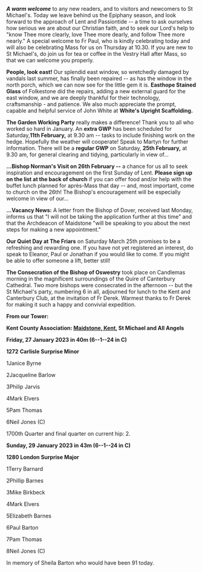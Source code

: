 
***A warm welcome*** to any new readers, and to visitors and newcomers
to St Michael\'s. Today we leave behind us the Epiphany season, and look
forward to the approach of Lent and Passiontide -- a time to ask
ourselves how serious we are about our Christian faith, and to seek our
Lord\'s help to "know Thee more clearly, love Thee more dearly, and
follow Thee more nearly." A special welcome to Fr Paul, who is kindly
celebrating today and will also be celebrating Mass for us on Thursday
at 10.30. If you are new to St Michael\'s, do join us for tea or coffee
in the Vestry Hall after Mass, so that we can welcome you properly.

**People, look east!** Our splendid east window, so wretchedly damaged
by vandals last summer, has finally been repaired -- as has the window
in the north porch, which we can now see for the little gem it is.
**Easthope Stained Glass** of Folkestone did the repairs, adding a new
external guard for the east window, and we are deeply thankful for their
technology, craftsmanship - and patience. We also much appreciate the
prompt, capable and helpful service of John White at **White\'s Upright
Scaffolding.**

**The Garden Working Party** really makes a difference! Thank you to all
who worked so hard in January. An **extra GWP** has been scheduled for
Saturday,**11th February,** at 9.30 am -- tasks to include finishing
work on the hedge. Hopefully the weather will cooperate! Speak to Martyn
for further information. There will be a **regular GWP** on Saturday,
**25th February,** at 9.30 am, for general clearing and tidying,
particularly in view of\...

**\...Bishop Norman\'s Visit on 26th February --** a chance for us all
to seek inspiration and encouragement on the first Sunday of Lent.
**Please sign up on the list at the back of church** if you can offer
food and/or help with the buffet lunch planned for après-Mass that day
-- and, most important, come to church on the 26th! The Bishop\'s
encouragement will be especially welcome in view of our\...

**\...Vacancy News:** A letter from the Bishop of Dover, received last
Monday, informs us that "I will not be taking the application further at
this time" and that the Archdeacon of Maidstone "will be speaking to you
about the next steps for making a new appointment."

**Our Quiet Day at The Friars** on Saturday March 25th promises to be
a refreshing and rewarding one. If you have not yet registered an
interest, do speak to Eleanor, Paul or Jonathan if you would like to
come. If you might be able to offer someone a lift, better still!

**The Consecration of the Bishop of Oswestry** took place on Candlemas
morning in the magnificent surroundings of the Quire of Canterbury
Cathedral. Two more bishops were consecrated in the afternoon -- but the
St Michael\'s party, numbering 6 in all, adjourned for lunch to the Kent
and Canterbury Club, at the invitation of Fr Derek. Warmest thanks to Fr
Derek for making it such a happy and convivial expedition.

**From our Tower:**

**Kent County Association: [Maidstone,
Kent](https://dove.cccbr.org.uk/detail.php?tower=12644#_blank), St
Michael and All Angels**

**Friday, 27 January 2023 in 40m (6--1--24 in C)**

**1272** **Carlisle Surprise Minor**

1Janice Byrne

2Jacqueline Barlow

3Philip Jarvis

4Mark Elvers

5Pam Thomas

6Neil Jones (C)

1700th Quarter and final quarter on current hip: 2.

**Sunday, 29 January 2023 in 43m (6--1--24 in C)**

**1280 London Surprise Major**

1Terry Barnard

2Phillip Barnes

3Mike Birkbeck

4Mark Elvers

5Elizabeth Barnes

6Paul Barton

7Pam Thomas

8Neil Jones (C)

In memory of Sheila Barton who would have been 91 today.
